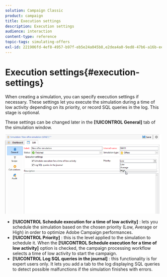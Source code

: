 ```yaml
---
solution: Campaign Classic
product: campaign
title: Execution settings
description: Execution settings
audience: interaction
content-type: reference
topic-tags: simulating-offers
exl-id: 221906fd-4ef8-4957-b97f-eb5e24a045b8,e2dea4a0-9ed8-47b6-a16b-eeee653d2290
---
```

# Execution settings{#execution-settings}

When creating a simulation, you can specify execution settings if necessary. These settings let you execute the simulation during a time of low activity depending on its priority, or record SQL queries in the log. This stage is optional.

These settings can be changed later in the **[!UICONTROL General]** tab of the simulation window.

![](assets/offer_simulation_008.png)

* **[!UICONTROL Schedule execution for a time of low activity]** : lets you schedule the simulation based on the chosen priority (Low, Average or High) in order to optimize Adobe Campaign performances.
* **[!UICONTROL Priority]** : this is the level applied to the simulation to schedule it. When the **[!UICONTROL Schedule execution for a time of low activity]** option is checked, the campaign processing workflow selects a time of low activity to start the campaign.
* **[!UICONTROL Log SQL queries in the journal]** : this functionality is for expert users only. It lets you add a tab to the log displaying SQL queries to detect possible malfunctions if the simulation finishes with errors.

